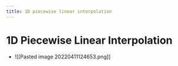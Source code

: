 ```yaml
---
title: 1D piecewise linear interpolation
---
```


# 1D Piecewise Linear Interpolation
- ![[Pasted image 20220411124653.png]]


